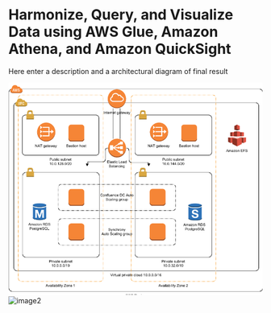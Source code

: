 # Harmonize, Query, and Visualize Data using AWS Glue, Amazon Athena, and Amazon QuickSight

Here enter a description and a architectural diagram of final result

![image1](_media/architecture.png)
![image2](_media/harmonize_glue_1.png)
